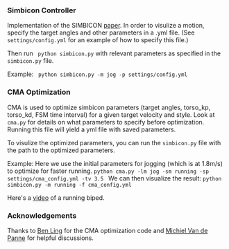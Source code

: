 ### Simbicon Controller
Implementation of the SIMBICON [paper](http://www.cs.ubc.ca/~van/papers/2007-siggraph-simbicon.pdf). In order to visulize a motion, specify the target angles and other parameters in a .yml file. (See `settings/config.yml` for an example of how to specify this file.)

Then run ``` python simbicon.py``` with relevant parameters as specified in the `simbicon.py` file. 


Example:
``` python simbicon.py -m jog -p settings/config.yml```

### CMA Optimization 

CMA is used to optimize simbicon parameters (target angles, torso_kp, torso_kd, FSM time interval) for a given target velocity and style.
Look at `cma.py` for details on what parameters to specify before optimization. Running this file will yield a yml file with saved parameters.

To visulize the optimized parameters, you can run the ```simbicon.py``` file with the path to the optimized parameters. 

Example: Here we use the initial parameters for jogging (which is at 1.8m/s) to optimize for faster running.
```python cma.py -lm jog -sm running -sp settings/cma_config.yml -tv 3.5 ```
We can then visualize the result:
```python simbicon.py -m running -f cma_config.yml```

Here's a [video](https://www.youtube.com/watch?v=ytE2kxJCwqo) of a running biped.

### Acknowledgements
Thanks to [Ben Ling](https://www.cs.ubc.ca/~hyuling/) for the CMA optimization code and [Michiel Van de Panne](https://www.cs.ubc.ca/~van/) for helpful discussions. 
